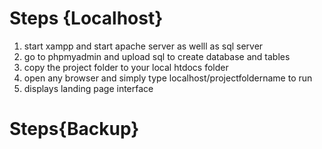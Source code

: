 # Steps {Localhost}
1. start xampp and start apache server as welll as sql server
2. go to phpmyadmin and upload sql to create database and tables
3. copy the project folder to your local htdocs folder
4. open any browser and simply type localhost/projectfoldername to run
5. displays landing page interface

# Steps{Backup}
